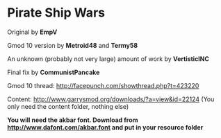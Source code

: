 Pirate Ship Wars
================

Original by **EmpV**

Gmod 10 version by **Metroid48** and **Termy58**

An unknown (probably not very large) amount of work by **VertisticINC**

Final fix by **CommunistPancake**

Gmod 10 thread: http://facepunch.com/showthread.php?t=423220

Content: http://www.garrysmod.org/downloads/?a=view&id=22124 (You only need the content folder, nothing else)

**You will need the akbar font. Download from http://www.dafont.com/akbar.font and put in your resource folder**
